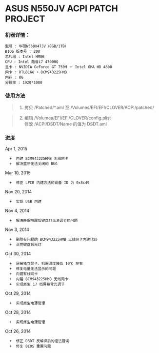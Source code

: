 ASUS N550JV ACPI PATCH PROJECT
==============================

###  机器详情：

    型号 : 华硕N550X47JV（8GB/1TB）  
    BIOS 版本号 : 208  
    芯片组 : Intel HM86  
    CPU : Intel 酷睿i7 4700HQ  
    显卡 : NVIDIA GeForce GT 750M ＋ Intel GMA HD 4600  
    网卡 : RTL8168 + BCM943225HMB  
    内存 : 8G  
    分辨率 : 1920*1080  
  
  
###  使用方法

>1.  拷贝 /Patched/*.aml 至 /Volumes/EFI/EFI/CLOVER/ACPI/patched/  

>2.  编辑 /Volumes/EFI/EFI/CLOVER/config.plist  
     修改 /ACPI/DSDT/Name 的值为 DSDT.aml  
  
  
###  进度


Apr 1, 2015
  
      +  内建 BCM943225HMB 无线网卡
      +  解决蓝牙无法关闭的 BUG
      
Mar 10, 2015
  
      +  修正 LPCB 内建方法的设备 ID 为 0x8c49
      

Nov 20, 2014
  
      +  实现 USB 内建
      
Nov 4, 2014
  
      +  解决睡眠唤醒后键盘灯无法调节的问题
      
Nov 3, 2014
  
      +  删除有问题的 BCM943225HMB 无线网卡内建代码
      +  点亮键盘背光灯
      
Oct 30, 2014
  
      +  屏蔽独立显卡，机器温度降低 10℃ 左右
      +  修复电量无法显示的问题
      +  内建有线网卡
      +  内建 BCM943225HMB 无线网卡
      +  实现原生 17 档屏幕背光调节
      
Oct 29, 2014
  
      +  实现原生电源管理  
      
Oct 28, 2014
  
      +  实现原生电源管理  
      
Oct 26, 2014  
  
      +  修正 DSDT 反编译后的语法错误
      +  修复 BIOS 重置问题  
      

